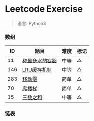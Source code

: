 # Leetcode Exercise

> 语言: Python3

### 数组

ID   | 题目                                         |  难度  |  标记 
--   |--                                           |--     |--
11   | [称最多水的容器](11_container_with_most_water) | 中等   |  △
146  | [LRU缓存机制](146_lru_cache)                  | 中等   |  △
283  | [移动零](283_move_zeroes)                     | 简单   |  △
70   | [爬楼梯](70_climbing_stairs)                  | 简单   |  △
15   | [三数之和](15_3sum)                           | 中等   |  △


### 链表

